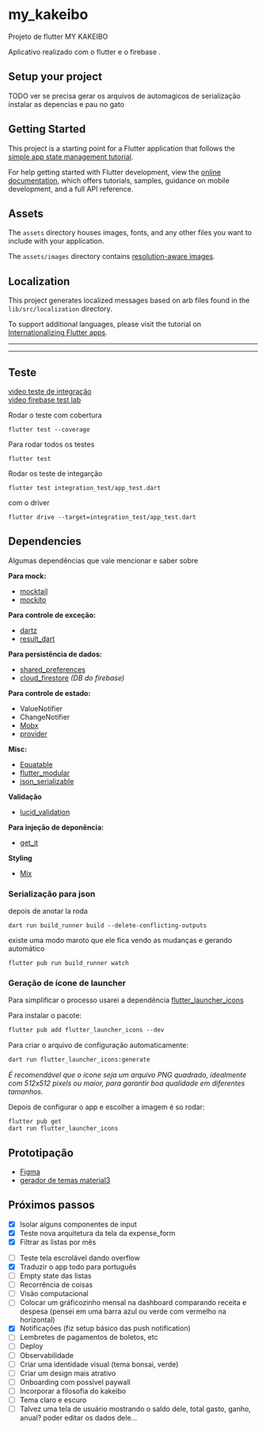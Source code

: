 # my_kakeibo

Projeto de flutter MY KAKEIBO

Aplicativo realizado com o flutter e o firebase .

## Setup your project
TODO ver se precisa gerar os arquivos de automagicos de serialização
instalar as depencias e pau no gato

## Getting Started

This project is a starting point for a Flutter application that follows the
[simple app state management
tutorial](https://flutter.dev/to/state-management-sample).

For help getting started with Flutter development, view the
[online documentation](https://docs.flutter.dev), which offers tutorials,
samples, guidance on mobile development, and a full API reference.

## Assets

The `assets` directory houses images, fonts, and any other files you want to
include with your application.

The `assets/images` directory contains [resolution-aware
images](https://flutter.dev/to/resolution-aware-images).

## Localization

This project generates localized messages based on arb files found in
the `lib/src/localization` directory.

To support additional languages, please visit the tutorial on
[Internationalizing Flutter apps](https://flutter.dev/to/internationalization).


-------
-------


## Teste 

[video teste de integração](https://www.youtube.com/watch?v=GEvNj7uogYE)     
[video firebase test lab](https://www.youtube.com/watch?v=RBoMdhPQX1s&t=150s)

Rodar o teste com cobertura
```
flutter test --coverage
```

Para rodar todos os testes

```console
flutter test
```

Rodar os teste de integarção
```
flutter test integration_test/app_test.dart
```
com o driver
```
flutter drive --target=integration_test/app_test.dart
```

## Dependencies

Algumas dependências que vale mencionar e saber sobre

**Para mock:**

- [mocktail](https://pub.dev/packages/mocktail)
- [mockito](https://pub.dev/packages/mockito)

**Para controle de exceção:**

- [dartz](https://pub.dev/packages/dartz)
- [result_dart](https://pub.dev/packages/result_dart)

**Para persistência de dados:**
- [shared_preferences]()
- [cloud_firestore]() *(DB do firebase)*

**Para controle de estado:**

- ValueNotifier
- ChangeNotifier
- [Mobx](https://pub.dev/packages/mobx)
- [provider](https://pub.dev/packages/provider)

**Misc:**

- [Equatable](https://pub.dev/packages/equatable)
- [flutter_modular](https://pub.dev/packages/flutter_modular)
- [json_serializable](https://pub.dev/packages/json_serializable)

**Validação**

- [lucid_validation]()

**Para injeção de deponência:**

- [get_it](https://pub.dev/packages/get_it)

**Styling**
- [Mix](https://www.fluttermix.com)

### Serialização para json
depois de anotar la roda
```
dart run build_runner build --delete-conflicting-outputs
```
existe uma modo maroto que ele fica vendo as mudanças e gerando automático
```
flutter pub run build_runner watch
```

### Geração de ícone de launcher

Para simplificar o processo usarei a dependência [flutter_launcher_icons](https://pub.dev/packages/flutter_launcher_icons)

Para instalar o pacote:
```markdown
flutter pub add flutter_launcher_icons --dev
```

Para criar o arquivo de configuração automaticamente:
```bash
dart run flutter_launcher_icons:generate
```
*É recomendável que o ícone seja um arquivo PNG quadrado, idealmente com 512x512 pixels ou maior, para garantir boa qualidade em diferentes tamanhos.*

Depois de configurar o app e escolher a imagem é so rodar:
```console
flutter pub get
dart run flutter_launcher_icons
```

## Prototipação
- [Figma](https://www.figma.com/design/4vUcpYbgXym2421mm6m6wf/Untitled?node-id=0-1&t=gru349fF9GRNu7J4-1)
- [gerador de temas material3](https://material-foundation.github.io/material-theme-builder/)

## Próximos passos

- [x] Isolar alguns componentes de input
- [x] Teste nova arquitetura da tela da expense_form
- [x] Filtrar as listas por mês
<!-- - [ ] Login com facebook e google -->
- [ ] Teste tela escrolável dando overflow
- [x] Traduzir o app todo para português
- [ ] Empty state das listas
- [ ] Recorrência de coisas
- [ ] Visão computacional
- [ ] Colocar um gráficozinho mensal na dashboard comparando receita e despesa (pensei em uma barra azul ou verde com vermelho na horizontal)
- [x] Notificações (fiz setup básico das push notification)
- [ ] Lembretes de pagamentos de boletos, etc
- [ ] Deploy
- [ ] Observabilidade
- [ ] Criar uma identidade visual (tema bonsai, verde)
- [ ] Criar um design mais atrativo
- [ ] Onboarding com possível paywall
- [ ] Incorporar a filosofia do kakeibo
- [ ] Tema claro e escuro
- [ ] Talvez uma tela de usuário mostrando o saldo dele, total gasto, ganho, anual? poder editar os dados dele...